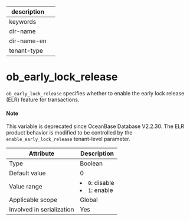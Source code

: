 |description||
|---|---|
|keywords||
|dir-name||
|dir-name-en||
|tenant-type||

# ob_early_lock_release

`ob_early_lock_release` specifies whether to enable the early lock release (ELR) feature for transactions.

<main id="notice" type='explain'>
    <h4>Note</h4>
    <p>This variable is deprecated since OceanBase Database V2.2.30. The ELR product behavior is modified to be controlled by the <code>enable_early_lock_release</code> tenant-level parameter. </p>
  </main>

| **Attribute** | **Description** |
|---------|--------------------------------------------------------------------------------------------------------|
| Type | Boolean |
| Default value | 0 |
| Value range | <li> `0`: disable   <li> `1`: enable |
| Applicable scope | Global |
| Involved in serialization | Yes |
